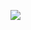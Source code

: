 ![](https://camo.githubusercontent.com/1223c4f538ae0608306623df738eecbbf2f09f10/687474703a2f2f736967697465323031322e7369676974652e6f72672f77702d636f6e74656e742f75706c6f6164732f323031312f30392f42696b696e67496e43616c676172792e6a7067)
